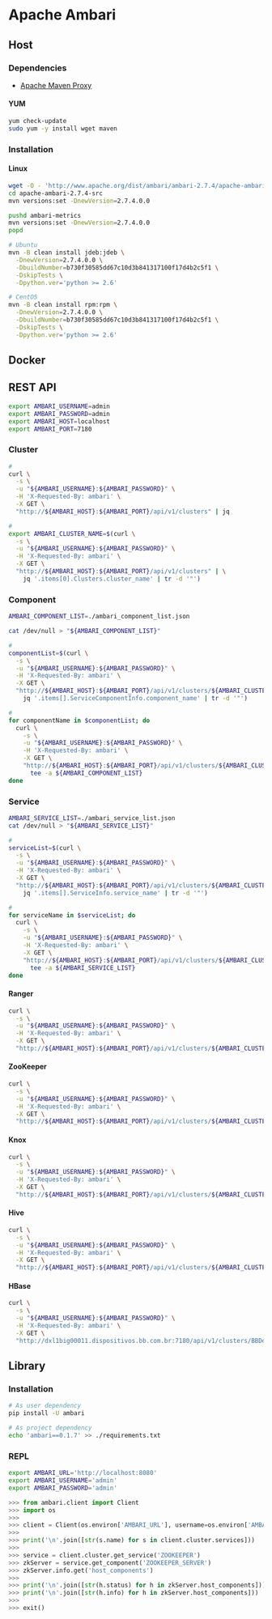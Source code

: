 # Apache Ambari

<!-- https://cwiki.apache.org/confluence/display/AMBARI/Installation+Guide+for+Ambari+2.7.4
https://github.com/TaylorZhou/TaylorZhou.github.io/blob/master/_posts/2019-01-29-%E4%BD%BF%E7%94%A8docker%E6%90%AD%E5%BB%BAambari%E8%BF%90%E8%A1%8C%E7%8E%AF%E5%A2%83.md
https://github.com/gaelfoppolo/self-service-data-analytics/blob/master/doc-admin/Ranger/ranger_install.md
-->

## Host

### Dependencies

- [Apache Maven Proxy](/apache_maven#proxy)

#### YUM

```sh
yum check-update
sudo yum -y install wget maven
```

### Installation

#### Linux

```sh
wget -O - 'http://www.apache.org/dist/ambari/ambari-2.7.4/apache-ambari-2.7.4-src.tar.gz' | tar -xz
cd apache-ambari-2.7.4-src
mvn versions:set -DnewVersion=2.7.4.0.0

pushd ambari-metrics
mvn versions:set -DnewVersion=2.7.4.0.0
popd

# Ubuntu
mvn -B clean install jdeb:jdeb \
  -DnewVersion=2.7.4.0.0 \
  -DbuildNumber=b730f30585dd67c10d3b841317100f17d4b2c5f1 \
  -DskipTests \
  -Dpython.ver='python >= 2.6'

# CentOS
mvn -B clean install rpm:rpm \
  -DnewVersion=2.7.4.0.0 \
  -DbuildNumber=b730f30585dd67c10d3b841317100f17d4b2c5f1 \
  -DskipTests \
  -Dpython.ver='python >= 2.6'
```

## Docker

<!-- 7180 -->

## REST API

```sh
export AMBARI_USERNAME=admin
export AMBARI_PASSWORD=admin
export AMBARI_HOST=localhost
export AMBARI_PORT=7180
```

### Cluster

```sh
#
curl \
  -s \
  -u "${AMBARI_USERNAME}:${AMBARI_PASSWORD}" \
  -H 'X-Requested-By: ambari' \
  -X GET \
  "http://${AMBARI_HOST}:${AMBARI_PORT}/api/v1/clusters" | jq

#
export AMBARI_CLUSTER_NAME=$(curl \
  -s \
  -u "${AMBARI_USERNAME}:${AMBARI_PASSWORD}" \
  -H 'X-Requested-By: ambari' \
  -X GET \
  "http://${AMBARI_HOST}:${AMBARI_PORT}/api/v1/clusters" | \
    jq '.items[0].Clusters.cluster_name' | tr -d '"')
```

### Component

```sh
AMBARI_COMPONENT_LIST=./ambari_component_list.json

cat /dev/null > "${AMBARI_COMPONENT_LIST}"
```

```sh
#
componentList=$(curl \
  -s \
  -u "${AMBARI_USERNAME}:${AMBARI_PASSWORD}" \
  -H 'X-Requested-By: ambari' \
  -X GET \
  "http://${AMBARI_HOST}:${AMBARI_PORT}/api/v1/clusters/${AMBARI_CLUSTER_NAME}/components/" | \
    jq '.items[].ServiceComponentInfo.component_name' | tr -d '"')

#
for componentName in $componentList; do
  curl \
    -s \
    -u "${AMBARI_USERNAME}:${AMBARI_PASSWORD}" \
    -H 'X-Requested-By: ambari' \
    -X GET \
    "http://${AMBARI_HOST}:${AMBARI_PORT}/api/v1/clusters/${AMBARI_CLUSTER_NAME}/components/${componentName}?fields=ServiceComponentInfo/state" | \
      tee -a ${AMBARI_COMPONENT_LIST}
done
```

### Service

```sh
AMBARI_SERVICE_LIST=./ambari_service_list.json
cat /dev/null > "${AMBARI_SERVICE_LIST}"
```

```sh
#
serviceList=$(curl \
  -s \
  -u "${AMBARI_USERNAME}:${AMBARI_PASSWORD}" \
  -H 'X-Requested-By: ambari' \
  -X GET \
  "http://${AMBARI_HOST}:${AMBARI_PORT}/api/v1/clusters/${AMBARI_CLUSTER_NAME}/services/" | \
    jq '.items[].ServiceInfo.service_name' | tr -d '"')

#
for serviceName in $serviceList; do
  curl \
    -s \
    -u "${AMBARI_USERNAME}:${AMBARI_PASSWORD}" \
    -H 'X-Requested-By: ambari' \
    -X GET \
    "http://${AMBARI_HOST}:${AMBARI_PORT}/api/v1/clusters/${AMBARI_CLUSTER_NAME}/services/${serviceName}?fields=ServiceInfo/state" | \
      tee -a ${AMBARI_SERVICE_LIST}
done
```

#### Ranger

```sh
curl \
  -s \
  -u "${AMBARI_USERNAME}:${AMBARI_PASSWORD}" \
  -H 'X-Requested-By: ambari' \
  -X GET \
  "http://${AMBARI_HOST}:${AMBARI_PORT}/api/v1/clusters/${AMBARI_CLUSTER_NAME}/services/RANGER/components/RANGER_ADMIN" | jq
```

#### ZooKeeper

```sh
curl \
  -s \
  -u "${AMBARI_USERNAME}:${AMBARI_PASSWORD}" \
  -H 'X-Requested-By: ambari' \
  -X GET \
  "http://${AMBARI_HOST}:${AMBARI_PORT}/api/v1/clusters/${AMBARI_CLUSTER_NAME}/services/ZOOKEEPER/components/ZOOKEEPER_SERVER" | jq
```

#### Knox

```sh
curl \
  -s \
  -u "${AMBARI_USERNAME}:${AMBARI_PASSWORD}" \
  -H 'X-Requested-By: ambari' \
  -X GET \
  "http://${AMBARI_HOST}:${AMBARI_PORT}/api/v1/clusters/${AMBARI_CLUSTER_NAME}/services/KNOX/components/KNOX_GATEWAY" | jq
```

#### Hive

```sh
curl \
  -s \
  -u "${AMBARI_USERNAME}:${AMBARI_PASSWORD}" \
  -H 'X-Requested-By: ambari' \
  -X GET \
  "http://${AMBARI_HOST}:${AMBARI_PORT}/api/v1/clusters/${AMBARI_CLUSTER_NAME}/services/HIVE/components/HIVE_SERVER" | jq
```

#### HBase

```sh
curl \
  -s \
  -u "${AMBARI_USERNAME}:${AMBARI_PASSWORD}" \
  -H 'X-Requested-By: ambari' \
  -X GET \
  "http://dxl1big00011.dispositivos.bb.com.br:7180/api/v1/clusters/BBDesenvolvimento/services/ZOOKEEPER/components/ZOOKEEPER_SERVER" | jq
```

## Library

### Installation

```sh
# As user dependency
pip install -U ambari

# As project dependency
echo 'ambari==0.1.7' >> ./requirements.txt
```

### REPL

```sh
export AMBARI_URL='http://localhost:8080'
export AMBARI_USERNAME='admin'
export AMBARI_PASSWORD='admin'
```

```py
>>> from ambari.client import Client
>>> import os
>>>
>>> client = Client(os.environ['AMBARI_URL'], username=os.environ['AMBARI_USERNAME'], passwd=os.environ['AMBARI_PASSWORD'])
>>>
>>> print('\n'.join([str(s.name) for s in client.cluster.services]))
>>>
>>> service = client.cluster.get_service('ZOOKEEPER')
>>> zkServer = service.get_component('ZOOKEEPER_SERVER')
>>> zkServer.info.get('host_components')
>>>
>>> print('\n'.join([str(h.status) for h in zkServer.host_components]))
>>> print('\n'.join([str(h.info) for h in zkServer.host_components]))
>>>
>>> exit()
```
